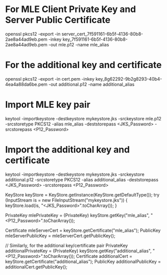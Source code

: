 # For MLE Client Private Key and Server Public Certificate
openssl pkcs12 -export -in server_cert_7f591161-6b5f-4136-80b8-2ae8a44ad9eb.pem -inkey key_7f591161-6b5f-4136-80b8-2ae8a44ad9eb.pem -out mle.p12 -name mle_alias

# For the additional key and certificate
openssl pkcs12 -export -in cert.pem -inkey key_8g62292-9b2g8293-40b4-4ea4a88da6be.pem -out additional.p12 -name additional_alias


# Import MLE key pair
keytool -importkeystore -destkeystore mykeystore.jks -srckeystore mle.p12 -srcstoretype PKCS12 -alias mle_alias -deststorepass <JKS_Password> -srcstorepass <P12_Password>

# Import the additional key and certificate
keytool -importkeystore -destkeystore mykeystore.jks -srckeystore additional.p12 -srcstoretype PKCS12 -alias additional_alias -deststorepass <JKS_Password> -srcstorepass <P12_Password>


KeyStore keyStore = KeyStore.getInstance(KeyStore.getDefaultType());
try (InputStream is = new FileInputStream("mykeystore.jks")) {
keyStore.load(is, "<JKS_Password>".toCharArray());
}


PrivateKey mlePrivateKey = (PrivateKey) keyStore.getKey("mle_alias", "<P12_Password>".toCharArray());

Certificate mleServerCert = keyStore.getCertificate("mle_alias");
PublicKey mleServerPublicKey = mleServerCert.getPublicKey();

// Similarly, for the additional key/certificate pair
PrivateKey additionalPrivateKey = (PrivateKey) keyStore.getKey("additional_alias", "<P12_Password>".toCharArray());
Certificate additionalCert = keyStore.getCertificate("additional_alias");
PublicKey additionalPublicKey = additionalCert.getPublicKey();
